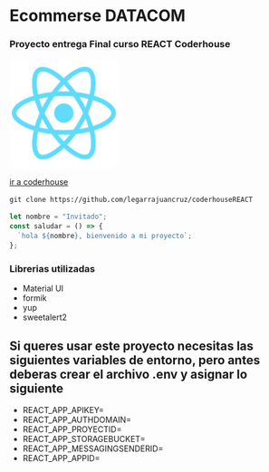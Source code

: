 # Ecommerse DATACOM

### Proyecto entrega Final curso REACT Coderhouse

!["esta es la imagen de react"](/public/logo192.png)

[ir a coderhouse](https://www.coderhouse.com/)

```
git clone https://github.com/legarrajuancruz/coderhouseREACT
```

```javascript
let nombre = "Invitado";
const saludar = () => {
  `hola ${nombre}, bienvenido a mi proyecto`;
};
```

### Librerias utilizadas

- Material UI
- formik
- yup
- sweetalert2

## Si queres usar este proyecto necesitas las siguientes variables de entorno, pero antes deberas crear el archivo .env y asignar lo siguiente

- REACT_APP_APIKEY=
- REACT_APP_AUTHDOMAIN=
- REACT_APP_PROYECTID=
- REACT_APP_STORAGEBUCKET=
- REACT_APP_MESSAGINGSENDERID=
- REACT_APP_APPID=

